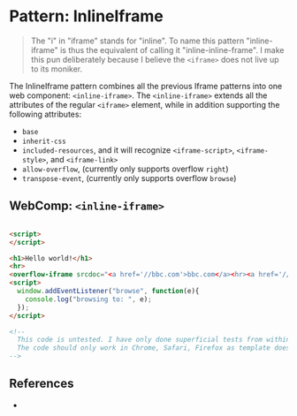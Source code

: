 # Pattern: InlineIframe

> The "i" in "iframe" stands for "inline". To name this pattern "inline-iframe" is thus the equivalent
of calling it "inline-inline-frame". I make this pun deliberately because I believe the `<iframe>` 
does not live up to its moniker.

The InlineIframe pattern combines all the previous Iframe patterns into one web component: 
`<inline-iframe>`. The `<inline-iframe>` extends all the attributes of the regular `<iframe>`
element, while in addition supporting the following attributes:
 * `base`
 * `inherit-css`
 * `included-resources`, and it will recognize `<iframe-script>`, `<iframe-style>`, and `<iframe-link>` 
 * `allow-overflow`, (currently only supports overflow `right`) 
 * `transpose-event`, (currently only supports overflow `browse`)
 
## WebComp: `<inline-iframe>`

```javascript
```

```html
<script>
</script>

<h1>Hello world!</h1>
<hr>
<overflow-iframe srcdoc="<a href='//bbc.com'>bbc.com</a><hr><a href='//google.com'>google.com</a>"></overflow-iframe>
<script>
  window.addEventListener("browse", function(e){
    console.log("browsing to: ", e);
  });
</script>

<!--
  This code is untested. I have only done superficial tests from within devtools in Chrome.
  The code should only work in Chrome, Safari, Firefox as template does not work in IE and Edge.
-->
```

## References

 * 